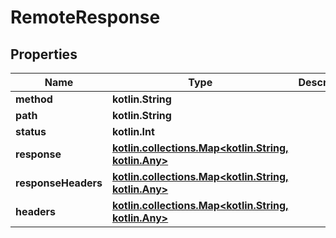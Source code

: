 
# RemoteResponse

## Properties
Name | Type | Description | Notes
------------ | ------------- | ------------- | -------------
**method** | **kotlin.String** |  | 
**path** | **kotlin.String** |  | 
**status** | **kotlin.Int** |  | 
**response** | [**kotlin.collections.Map&lt;kotlin.String, kotlin.Any&gt;**](kotlin.Any.md) |  | 
**responseHeaders** | [**kotlin.collections.Map&lt;kotlin.String, kotlin.Any&gt;**](kotlin.Any.md) |  |  [optional]
**headers** | [**kotlin.collections.Map&lt;kotlin.String, kotlin.Any&gt;**](kotlin.Any.md) |  |  [optional]



